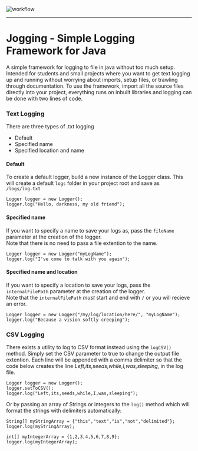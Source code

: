 ![workflow](https://github.com/S010MON/jogging/actions/workflows/linux.yml/badge.svg)

--------------------------------------------------------------------------------------

# Jogging - Simple Logging Framework for Java

A simple framework for logging to file in java without too much setup. Intended for students and small projects where you want to get text logging up and running without worrying about imports, setup files, or trawling through documentation.  To use the framework, import all the source files directly into your project, everything runs on inbuilt libraries and logging can be done with two lines of code.

### Text Logging
There are three types of .txt logging
- Default
- Specified name
- Specified location and name

#### Default
To create a default logger, build a new instance of the Logger class.
This will create a default `logs` folder in your project root and save as `/logs/log.txt`

    Logger logger = new Logger();
    logger.log("Hello, darkness, my old friend");

#### Specified name
If you want to specify a name to save your logs as, pass the `fileName` parameter at the creation of the logger.  
Note that there is no need to pass a file extention to the name. 

    Logger logger = new Logger("myLogName");
    logger.log("I've come to talk with you again");
    
#### Specified name and location
If you want to specify a location to save your logs, pass the `internalFilePath` parameter at the creation of the logger.  
Note that the `internalFilePath` *must* start and end with `/` or you will recieve an error.

    Logger logger = new Logger("/my/log/location/here/", "myLogName");
    logger.log("Because a vision softly creeping");

### CSV Logging
There exists a utility to log to CSV format instead using the `logCSV()` method.  Simply set the CSV parameter to true to change the output file extention.  Each line will be appended with a comma delimiter so that the code below creates the line _Left,its,seeds,while,I,was,sleeping,_ in the log file. 

    Logger logger = new Logger();
    logger.setToCSV();
    logger.log("Left,its,seeds,while,I,was,sleeping");
    
 Or by passing an array of Strings or integers to the `log()` method which will format the strings with delimiters automatically:
 
    String[] myStringArray = {"this","text","is","not","delimited"};
    logger.log(myStringArray);
    
    int[] myIntegerArray = {1,2,3,4,5,6,7,8,9};
    logger.log(myIntegerArray);
    
